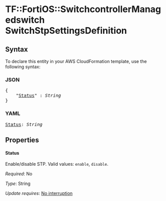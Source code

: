 # TF::FortiOS::SwitchcontrollerManagedswitch SwitchStpSettingsDefinition

## Syntax

To declare this entity in your AWS CloudFormation template, use the following syntax:

### JSON

<pre>
{
    "<a href="#status" title="Status">Status</a>" : <i>String</i>
}
</pre>

### YAML

<pre>
<a href="#status" title="Status">Status</a>: <i>String</i>
</pre>

## Properties

#### Status

Enable/disable STP. Valid values: `enable`, `disable`.

_Required_: No

_Type_: String

_Update requires_: [No interruption](https://docs.aws.amazon.com/AWSCloudFormation/latest/UserGuide/using-cfn-updating-stacks-update-behaviors.html#update-no-interrupt)

